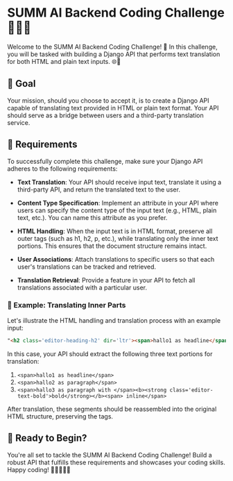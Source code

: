 # SUMM AI Backend Coding Challenge 👩‍💻🚀

Welcome to the SUMM AI Backend Coding Challenge! 🎉 In this challenge, you will be tasked with building a Django API that performs text translation for both HTML and plain text inputs. 🌐📝

## 🎯 Goal

Your mission, should you choose to accept it, is to create a Django API capable of translating text provided in HTML or plain text format. Your API should serve as a bridge between users and a third-party translation service.

## 🔑 Requirements

To successfully complete this challenge, make sure your Django API adheres to the following requirements:

- **Text Translation**: Your API should receive input text, translate it using a third-party API, and return the translated text to the user.

- **Content Type Specification**: Implement an attribute in your API where users can specify the content type of the input text (e.g., HTML, plain text, etc.). You can name this attribute as you prefer.

- **HTML Handling**: When the input text is in HTML format, preserve all outer tags (such as h1, h2, p, etc.), while translating only the inner text portions. This ensures that the document structure remains intact.

- **User Associations**: Attach translations to specific users so that each user's translations can be tracked and retrieved.

- **Translation Retrieval**: Provide a feature in your API to fetch all translations associated with a particular user.

### 📜 Example: Translating Inner Parts

Let's illustrate the HTML handling and translation process with an example input:

```html
"<h2 class='editor-heading-h2' dir='ltr'><span>hallo1 as headline</span></h2><p class='editor-paragraph' dir='ltr'><br></p><p class='editor-paragraph' dir='ltr'><span>hallo2 as paragraph</span></p><p class='editor-paragraph' dir='ltr'><span>hallo3 as paragraph with </span><b><strong class='editor-text-bold'>bold</strong></b><span> inline</span></p>"
```

In this case, your API should extract the following three text portions for translation:

1. `<span>hallo1 as headline</span>`
2. `<span>hallo2 as paragraph</span>`
3. `<span>hallo3 as paragraph with </span><b><strong class='editor-text-bold'>bold</strong></b><span> inline</span>`

After translation, these segments should be reassembled into the original HTML structure, preserving the tags.

## 🌟 Ready to Begin?

You're all set to tackle the SUMM AI Backend Coding Challenge! Build a robust API that fulfills these requirements and showcases your coding skills. Happy coding! 🚀👨‍💻👩‍💻